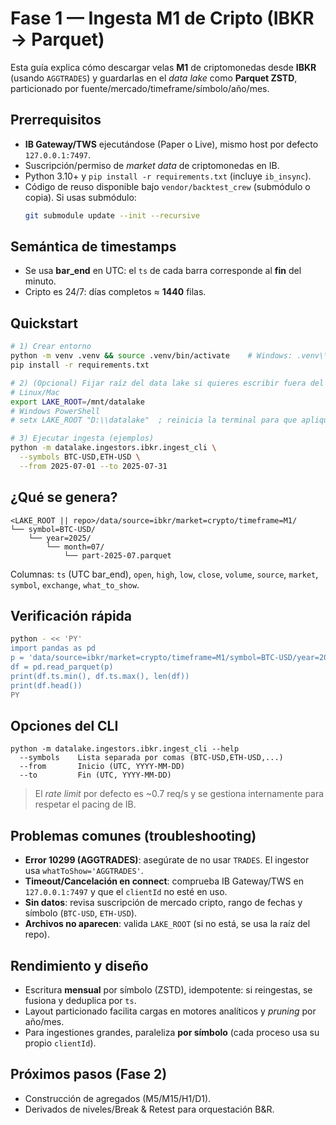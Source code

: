 # Fase 1 — Ingesta M1 de Cripto (IBKR → Parquet)

Esta guía explica cómo descargar velas **M1** de criptomonedas desde **IBKR** (usando `AGGTRADES`) y guardarlas en el *data lake* como **Parquet ZSTD**, particionado por fuente/mercado/timeframe/símbolo/año/mes.

## Prerrequisitos
- **IB Gateway/TWS** ejecutándose (Paper o Live), mismo host por defecto `127.0.0.1:7497`.
- Suscripción/permiso de *market data* de criptomonedas en IB.
- Python 3.10+ y `pip install -r requirements.txt` (incluye `ib_insync`).
- Código de reuso disponible bajo `vendor/backtest_crew` (submódulo o copia). Si usas submódulo:
  ```bash
  git submodule update --init --recursive
  ```

## Semántica de timestamps
- Se usa **bar_end** en UTC: el `ts` de cada barra corresponde al **fin** del minuto.
- Cripto es 24/7: días completos ≈ **1440** filas.

## Quickstart
```bash
# 1) Crear entorno
python -m venv .venv && source .venv/bin/activate    # Windows: .venv\\Scripts\\activate
pip install -r requirements.txt

# 2) (Opcional) Fijar raíz del data lake si quieres escribir fuera del repo
# Linux/Mac
export LAKE_ROOT=/mnt/datalake
# Windows PowerShell
# setx LAKE_ROOT "D:\\datalake"  ; reinicia la terminal para que aplique

# 3) Ejecutar ingesta (ejemplos)
python -m datalake.ingestors.ibkr.ingest_cli \
  --symbols BTC-USD,ETH-USD \
  --from 2025-07-01 --to 2025-07-31
```

## ¿Qué se genera?
```
<LAKE_ROOT || repo>/data/source=ibkr/market=crypto/timeframe=M1/
└── symbol=BTC-USD/
    └── year=2025/
        └── month=07/
            └── part-2025-07.parquet
```
Columnas: `ts` (UTC bar_end), `open`, `high`, `low`, `close`, `volume`, `source`, `market`, `symbol`, `exchange`, `what_to_show`.

## Verificación rápida
```bash
python - << 'PY'
import pandas as pd
p = 'data/source=ibkr/market=crypto/timeframe=M1/symbol=BTC-USD/year=2025/month=07/part-2025-07.parquet'
df = pd.read_parquet(p)
print(df.ts.min(), df.ts.max(), len(df))
print(df.head())
PY
```

## Opciones del CLI
```
python -m datalake.ingestors.ibkr.ingest_cli --help
  --symbols    Lista separada por comas (BTC-USD,ETH-USD,...)
  --from       Inicio (UTC, YYYY-MM-DD)
  --to         Fin (UTC, YYYY-MM-DD)
```
> El *rate limit* por defecto es ~0.7 req/s y se gestiona internamente para respetar el pacing de IB.

## Problemas comunes (troubleshooting)
- **Error 10299 (AGGTRADES)**: asegúrate de no usar `TRADES`. El ingestor usa `whatToShow='AGGTRADES'`.
- **Timeout/Cancelación en connect**: comprueba IB Gateway/TWS en `127.0.0.1:7497` y que el `clientId` no esté en uso.
- **Sin datos**: revisa suscripción de mercado cripto, rango de fechas y símbolo (`BTC-USD`, `ETH-USD`).
- **Archivos no aparecen**: valida `LAKE_ROOT` (si no está, se usa la raíz del repo).

## Rendimiento y diseño
- Escritura **mensual** por símbolo (ZSTD), idempotente: si reingestas, se fusiona y deduplica por `ts`.
- Layout particionado facilita cargas en motores analíticos y *pruning* por año/mes.
- Para ingestiones grandes, paraleliza **por símbolo** (cada proceso usa su propio `clientId`).

## Próximos pasos (Fase 2)
- Construcción de agregados (M5/M15/H1/D1).
- Derivados de niveles/Break & Retest para orquestación B&R.
